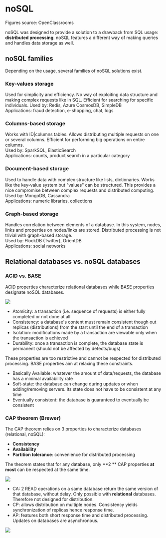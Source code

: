 
# noSQL

Figures source: OpenClassrooms

noSQL was designed to provide a solution to a drawback from SQL usage: **distributed processing**. noSQL features a different way of making queries and handles data storage as well. 

## noSQL families
Depending on the usage, several families of noSQL solutions exist.

### Key-values storage
Used for simplicity and efficiency. No way of exploiting data structure and making complex requests like in SQL. Efficient for searching for specific individuals. 
Used by: Redis, Azure CosmosDB, SimpleDB    
Applications: fraud detection, e-shopping, chat, logs

### Columns-based storage 
Works with ID|columns tables. Allows distributing multiple requests on one or several columns. Efficient for performing big operations on entire columns.  
Used by: SparkSQL, ElasticSearch  
Applications: counts, product search in a particular category

### Document-based storage
Used to handle data with complex structure like lists, dictionaries. Works like the key-value system but "values" can be structured. This provides a nice compromise between complex requests and distributed computing.  
Used by: MongoDB, Cassandra  
Applications: numeric libraries, collections

### Graph-based storage
Handles correlation between elements of a database. In this system, nodes, links and properties on nodes/links are stored. Distributed processing is not trivial with graph-based storage.  
Used by: FlockDB (Twitter), OrientDB  
Applications: social networks

## Relational databases vs. noSQL databases
### ACID vs. BASE
ACID properties characterize relational databases while  BASE properties designate noSQL databases. 

![](https://user.oc-static.com/upload/2017/06/07/14968372992067_ACID_BASE.png)

- Atomicity: a transaction (i.e. sequence of requests) is either fully completed or not done at all  
- Consistency: a database's content must remain consistent though out replicas (distributions) from the start until the end of a transaction  
- Isolation: modifications made by a transaction are viewable only when the transaction is achieved  
- Durability: once a transaction is complete, the database state is permanent (should not be affected by defects/bugs)

These properties are too restrictive and cannot be respected for distributed processing. BASE properties aim at relaxing these constraints.

- Basically Available: whatever the amount of data/requests, the database has a minimal availability rate
- Soft-state: the database can change during updates or when adding/removing servers. Its state does not have to be consistent at any time
- Eventually consistent: the database is guaranteed to eventually be consistent

### CAP theorem (Brewer)
The CAP theorem relies on 3 properties to characterize databases (relational, noSQL):
- **Consistency**
- **Availability**
- **Partition tolerance**: convenience for distributed processing

The theorem states that for any database, only **2 ** CAP properties **at most** can be respected at the same time. 

![](https://user.oc-static.com/upload/2017/06/14/14974533972322_CA_AP_CP.png)

- CA: 2 READ operations on a same database return the same version of that database, without delay. Only possible with **relational** databases. Therefore not designed for distribution.
- CP: allows distribution on multiple nodes. Consistency yields synchronization of replicas hence response time. 
- AP: features both short response time and distributed processing. Updates on databases are asynchronous. 

![](https://user.oc-static.com/upload/2017/05/26/14958217637026_triangleCAP.png)
